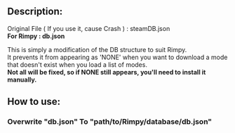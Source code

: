 ## Description:
Original File ( If you use it, cause Crash ) : steamDB.json   
**For Rimpy : db.json**

This is simply a modification of the DB structure to suit Rimpy.   
It prevents it from appearing as 'NONE' when you want to download a mode that doesn't exist when you load a list of modes.   
**Not all will be fixed, so if NONE still appears, you'll need to install it manually.**

## How to use:   
### Overwrite "db.json" To "path/to/Rimpy/database/db.json"